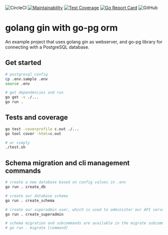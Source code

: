![CircleCI](https://img.shields.io/circleci/build/github/calvinchengx/gin-go-pg/master) [![Maintainability](https://api.codeclimate.com/v1/badges/62185b640652168fe9f9/maintainability)](https://codeclimate.com/github/calvinchengx/gin-go-pg/maintainability) [![Test Coverage](https://api.codeclimate.com/v1/badges/62185b640652168fe9f9/test_coverage)](https://codeclimate.com/github/calvinchengx/gin-go-pg/test_coverage) [![Go Report Card](https://goreportcard.com/badge/github.com/calvinchengx/gin-go-pg)](https://goreportcard.com/report/github.com/calvinchengx/gin-go-pg) ![GitHub](https://img.shields.io/github/license/calvinchengx/gin-go-pg)


# golang gin with go-pg orm

An example project that uses golang gin as webserver, and go-pg library for connecting with a PostgreSQL database.

## Get started

```bash
# postgresql config
cp .env.sample .env
source .env
```

```bash
# get dependencies and run
go get -v ./...
go run .
```

## Tests and coverage

```bash
go test -coverprofile c.out ./...
go tool cover -html=c.out

# or simply
./test.sh
```

## Schema migration and cli management commands

```bash
# create a new database based on config values in .env
go run . create_db

# create our database schema
go run . create_schema

# create our superadmin user, which is used to administer our API server
go run . create_superadmin

# schema migration and subcommands are available in the migrate subcommand
# go run . migrate [command]
```
